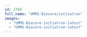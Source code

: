 ```yaml
---
id: 2766
full_name: "UMMS-Biocore/initialrun"
images: 
  - "UMMS-Biocore-initialrun-latest"
  - "UMMS-Biocore-initialrun-latest"
---
```

